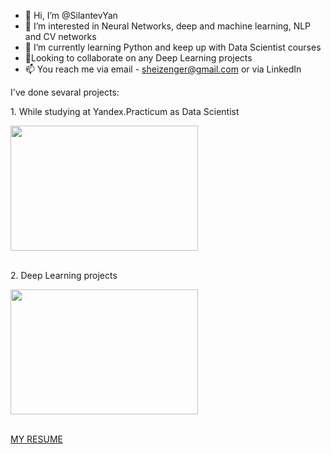 - 👋 Hi, I’m @SilantevYan
- 👀 I’m interested in Neural Networks, deep and machine learning, NLP and CV networks
- 🌱 I’m currently learning Python and keep up with Data Scientist courses
- 💞️Looking to collaborate on any Deep Learning projects
- 📫 You reach me via email - sheizenger@gmail.com or via LinkedIn

I've done sevaral projects:
<p align='left'>1. While studying at Yandex.Practicum as Data Scientist</p>

<a href="https://github.com/SilantevYan/Yandex_practicum-data-science-projects"><img width="300" height="200" src="https://camo.githubusercontent.com/a2ac81a35fa82501f84d6ee52f4dedaffc233f32d5dfabe0a1074311a9be5be7/68747470733a2f2f6d69726f2e6d656469756d2e636f6d2f6d61782f313430302f302a75565030577745574f747048733430452e706e67" alt=""></a>
</br>
</br>
<p align='left'>2. Deep Learning projects</p>

<a href="https://github.com/SilantevYan/Deep_Learning"><img width="300" height="200" src="https://www.mesonstechnologies.com/images/deep-learning.jpg" alt=""></a>
<!---
SilantevYan/SilantevYan is a ✨ special ✨ repository because its `README.md` (this file) appears on your GitHub profile.
You can click the Preview link to take a look at your changes.
--->
</br>
<a href= 'https://drive.google.com/file/d/1D5sBPmJgdqs5OD3q_WZSP7h4bj_IXJNH/view?usp=sharing'>MY RESUME</a>
